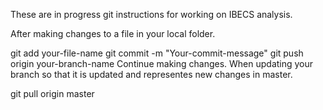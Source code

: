 These are in progress git instructions for working on IBECS analysis.

After making changes to a file in your local folder.

git add your-file-name
git commit -m "Your-commit-message"
git push origin your-branch-name
Continue making changes.
When updating your branch so that it is updated and representes new changes in master.

git pull origin master
